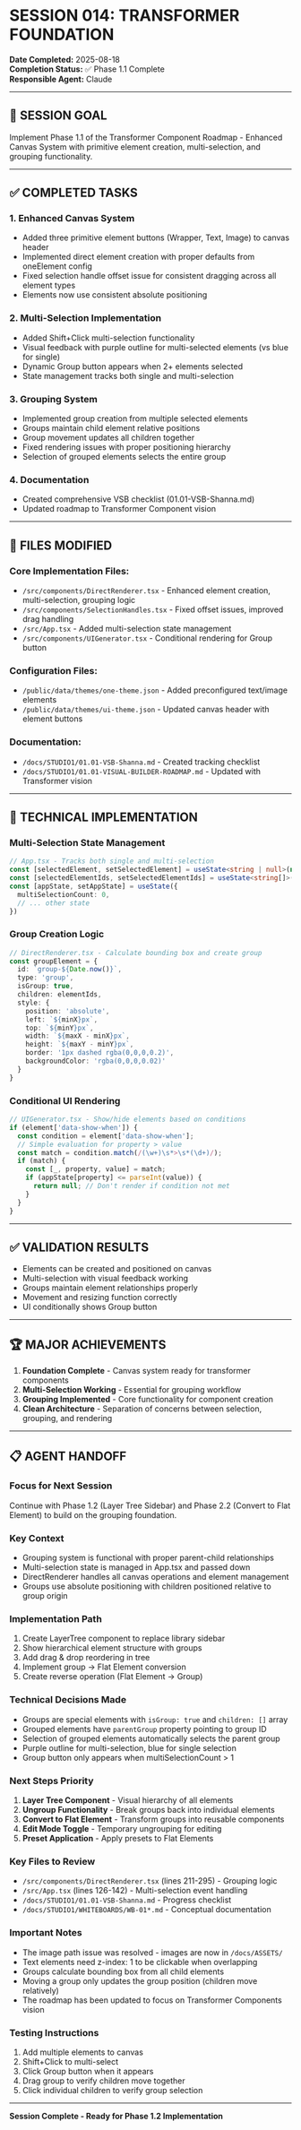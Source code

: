 # SESSION 014: TRANSFORMER FOUNDATION

**Date Completed:** 2025-08-18  
**Completion Status:** ✅ Phase 1.1 Complete  
**Responsible Agent:** Claude

---

## 🎯 **SESSION GOAL**
Implement Phase 1.1 of the Transformer Component Roadmap - Enhanced Canvas System with primitive element creation, multi-selection, and grouping functionality.

---

## ✅ **COMPLETED TASKS**

### **1. Enhanced Canvas System**
- Added three primitive element buttons (Wrapper, Text, Image) to canvas header
- Implemented direct element creation with proper defaults from oneElement config
- Fixed selection handle offset issue for consistent dragging across all element types
- Elements now use consistent absolute positioning

### **2. Multi-Selection Implementation**
- Added Shift+Click multi-selection functionality
- Visual feedback with purple outline for multi-selected elements (vs blue for single)
- Dynamic Group button appears when 2+ elements selected
- State management tracks both single and multi-selection

### **3. Grouping System**
- Implemented group creation from multiple selected elements
- Groups maintain child element relative positions
- Group movement updates all children together
- Fixed rendering issues with proper positioning hierarchy
- Selection of grouped elements selects the entire group

### **4. Documentation**
- Created comprehensive VSB checklist (01.01-VSB-Shanna.md)
- Updated roadmap to Transformer Component vision

---

## 📁 **FILES MODIFIED**

### **Core Implementation Files:**
- `/src/components/DirectRenderer.tsx` - Enhanced element creation, multi-selection, grouping logic
- `/src/components/SelectionHandles.tsx` - Fixed offset issues, improved drag handling
- `/src/App.tsx` - Added multi-selection state management
- `/src/components/UIGenerator.tsx` - Conditional rendering for Group button

### **Configuration Files:**
- `/public/data/themes/one-theme.json` - Added preconfigured text/image elements
- `/public/data/themes/ui-theme.json` - Updated canvas header with element buttons

### **Documentation:**
- `/docs/STUDIO1/01.01-VSB-Shanna.md` - Created tracking checklist
- `/docs/STUDIO1/01.01-VISUAL-BUILDER-ROADMAP.md` - Updated with Transformer vision

---

## 🔧 **TECHNICAL IMPLEMENTATION**

### **Multi-Selection State Management**
```typescript
// App.tsx - Tracks both single and multi-selection
const [selectedElement, setSelectedElement] = useState<string | null>(null)
const [selectedElementIds, setSelectedElementIds] = useState<string[]>([])
const [appState, setAppState] = useState({
  multiSelectionCount: 0,
  // ... other state
})
```

### **Group Creation Logic**
```typescript
// DirectRenderer.tsx - Calculate bounding box and create group
const groupElement = {
  id: `group-${Date.now()}`,
  type: 'group',
  isGroup: true,
  children: elementIds,
  style: {
    position: 'absolute',
    left: `${minX}px`,
    top: `${minY}px`,
    width: `${maxX - minX}px`,
    height: `${maxY - minY}px`,
    border: '1px dashed rgba(0,0,0,0.2)',
    backgroundColor: 'rgba(0,0,0,0.02)'
  }
}
```

### **Conditional UI Rendering**
```typescript
// UIGenerator.tsx - Show/hide elements based on conditions
if (element['data-show-when']) {
  const condition = element['data-show-when'];
  // Simple evaluation for property > value
  const match = condition.match(/(\w+)\s*>\s*(\d+)/);
  if (match) {
    const [_, property, value] = match;
    if (appState[property] <= parseInt(value)) {
      return null; // Don't render if condition not met
    }
  }
}
```

---

## ✅ **VALIDATION RESULTS**
- Elements can be created and positioned on canvas
- Multi-selection with visual feedback working
- Groups maintain element relationships properly
- Movement and resizing function correctly
- UI conditionally shows Group button

---

## 🏆 **MAJOR ACHIEVEMENTS**
1. **Foundation Complete** - Canvas system ready for transformer components
2. **Multi-Selection Working** - Essential for grouping workflow
3. **Grouping Implemented** - Core functionality for component creation
4. **Clean Architecture** - Separation of concerns between selection, grouping, and rendering

---

## 📋 **AGENT HANDOFF**

### **Focus for Next Session**
Continue with Phase 1.2 (Layer Tree Sidebar) and Phase 2.2 (Convert to Flat Element) to build on the grouping foundation.

### **Key Context**
- Grouping system is functional with proper parent-child relationships
- Multi-selection state is managed in App.tsx and passed down
- DirectRenderer handles all canvas operations and element management
- Groups use absolute positioning with children positioned relative to group origin

### **Implementation Path**
1. Create LayerTree component to replace library sidebar
2. Show hierarchical element structure with groups
3. Add drag & drop reordering in tree
4. Implement group → Flat Element conversion
5. Create reverse operation (Flat Element → Group)

### **Technical Decisions Made**
- Groups are special elements with `isGroup: true` and `children: []` array
- Grouped elements have `parentGroup` property pointing to group ID
- Selection of grouped elements automatically selects the parent group
- Purple outline for multi-selection, blue for single selection
- Group button only appears when multiSelectionCount > 1

### **Next Steps Priority**
1. **Layer Tree Component** - Visual hierarchy of all elements
2. **Ungroup Functionality** - Break groups back into individual elements
3. **Convert to Flat Element** - Transform groups into reusable components
4. **Edit Mode Toggle** - Temporary ungrouping for editing
5. **Preset Application** - Apply presets to Flat Elements

### **Key Files to Review**
- `/src/components/DirectRenderer.tsx` (lines 211-295) - Grouping logic
- `/src/App.tsx` (lines 126-142) - Multi-selection event handling
- `/docs/STUDIO1/01.01-VSB-Shanna.md` - Progress checklist
- `/docs/STUDIO1/WHITEBOARDS/WB-01*.md` - Conceptual documentation

### **Important Notes**
- The image path issue was resolved - images are now in `/docs/ASSETS/`
- Text elements need z-index: 1 to be clickable when overlapping
- Groups calculate bounding box from all child elements
- Moving a group only updates the group position (children move relatively)
- The roadmap has been updated to focus on Transformer Components vision

### **Testing Instructions**
1. Add multiple elements to canvas
2. Shift+Click to multi-select
3. Click Group button when it appears
4. Drag group to verify children move together
5. Click individual children to verify group selection

---

**Session Complete - Ready for Phase 1.2 Implementation**